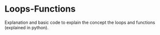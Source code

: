 # Loops-Functions
Explanation and basic code to explain the concept the loops and functions (explained in python).

